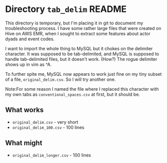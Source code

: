 # Directory `tab_delim` README
This directory is temporary, but I'm placing it in git to document my troubleshooting process.
I have some rather large files that were created on Hive on AWS EMR, when I sought to extract
some features about actor dyads and event codes.

I want to import the whole thing to MySQL but it chokes on the delimiter character. It was 
supposed to be tab-delimited, and MySQL is supposed to handle tab-delimited files, but it
doesn't work. (How?) The rogue delimiter shows up in vim as ^A.

To further spite me, MySQL now appears to work just fine on my tiny subset of a file, 
`original_delim.csv`. So I will try another one.


Note:For some reason I named the file where I replaced this character with my own tabs as
`conventional_spaces.csv` at first, but it should be.


## What works
- `original_delim.csv` - very short
- `original_delim_100.csv` - 100 lines

## What might
- `original_delim_longer.csv` - 100 lines

